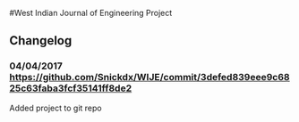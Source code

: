 #West Indian Journal of Engineering Project




## Changelog

### 04/04/2017 https://github.com/Snickdx/WIJE/commit/3defed839eee9c6825c63faba3fcf35141ff8de2

Added project to git repo